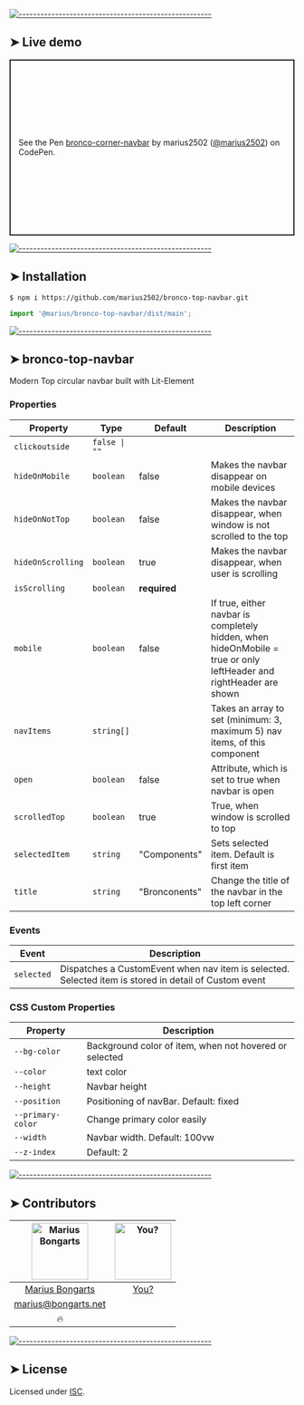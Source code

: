 
[![-----------------------------------------------------](https://raw.githubusercontent.com/andreasbm/readme/master/assets/lines/colored.png)](#live-demo)

## ➤ Live demo

<p class="codepen" data-height="311" data-theme-id="0" data-default-tab="html,result" data-user="marius2502" data-slug-hash="MMzboL" style="height: 311px; box-sizing: border-box; display: flex; align-items: center; justify-content: center; border: 2px solid; margin: 1em 0; padding: 1em;" data-pen-title="bronco-button">
  <span>See the Pen <a target="_blank" href="https://codepen.io/marius2502/pen/gNyWWV">
  bronco-corner-navbar</a> by marius2502 (<a target="_blank" href="https://codepen.io/marius2502">@marius2502</a>)
  on CodePen.</span>
</p>


[![-----------------------------------------------------](https://raw.githubusercontent.com/andreasbm/readme/master/assets/lines/colored.png)](#installation)

## ➤ Installation

```
$ npm i https://github.com/marius2502/bronco-top-navbar.git
```

```javascript
import '@marius/bronco-top-navbar/dist/main';
```


[![-----------------------------------------------------](https://raw.githubusercontent.com/andreasbm/readme/master/assets/lines/colored.png)](#bronco-top-navbar)

## ➤ bronco-top-navbar

Modern Top circular navbar built with Lit-Element

### Properties

| Property          | Type          | Default       | Description                                      |
|-------------------|---------------|---------------|--------------------------------------------------|
| `clickoutside`    | `false \| ""` |               |                                                  |
| `hideOnMobile`    | `boolean`     | false         | Makes the navbar disappear on mobile devices     |
| `hideOnNotTop`    | `boolean`     | false         | Makes the navbar disappear, when window is not scrolled to the top |
| `hideOnScrolling` | `boolean`     | true          | Makes the navbar disappear, when user is scrolling |
| `isScrolling`     | `boolean`     | **required**  |                                                  |
| `mobile`          | `boolean`     | false         | If true, either navbar is completely hidden, when hideOnMobile = true or only leftHeader and rightHeader are shown |
| `navItems`        | `string[]`    |               | Takes an array to set (minimum: 3, maximum 5) nav items, of this component |
| `open`            | `boolean`     | false         | Attribute, which is set to true when navbar is open |
| `scrolledTop`     | `boolean`     | true          | True, when window is scrolled to top             |
| `selectedItem`    | `string`      | "Components"  | Sets selected item. Default is first item        |
| `title`           | `string`      | "Bronconents" | Change the title of the navbar in the top left corner |

### Events

| Event      | Description                                      |
|------------|--------------------------------------------------|
| `selected` | Dispatches a CustomEvent when nav item is selected. Selected item is stored in detail of Custom event |

### CSS Custom Properties

| Property          | Description                                      |
|-------------------|--------------------------------------------------|
| `--bg-color`      | Background color of item, when not hovered or selected |
| `--color`         | text color                                       |
| `--height`        | Navbar height                                    |
| `--position`      | Positioning of navBar. Default: fixed            |
| `--primary-color` | Change primary color easily                      |
| `--width`         | Navbar width. Default: 100vw                     |
| `--z-index`       | Default: 2                                       |



[![-----------------------------------------------------](https://raw.githubusercontent.com/andreasbm/readme/master/assets/lines/colored.png)](#contributors)

## ➤ Contributors
	

| [<img alt="Marius Bongarts" src="https://avatars2.githubusercontent.com/u/38838885?s=460&v=4" width="100">](https://bongarts.net/) | [<img alt="You?" src="https://joeschmoe.io/api/v1/random" width="100">](https://github.com/andreasbm/readme/blob/master/CONTRIBUTING.md) |
|:--------------------------------------------------:|:--------------------------------------------------:|
| [Marius Bongarts](https://bongarts.net/)         | [You?](https://github.com/andreasbm/readme/blob/master/CONTRIBUTING.md) |
| [marius@bongarts.net](mailto:marius@bongarts.net) |                                                  |
| 🔥                                               |                                                  |



[![-----------------------------------------------------](https://raw.githubusercontent.com/andreasbm/readme/master/assets/lines/colored.png)](#license)

## ➤ License
	
Licensed under [ISC](https://opensource.org/licenses/ISC).